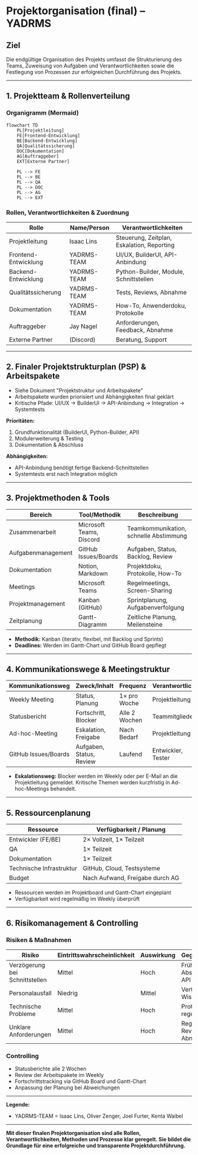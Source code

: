 # Projektorganisation (final) – YADRMS

## Ziel
Die endgültige Organisation des Projekts umfasst die Strukturierung des Teams, Zuweisung von Aufgaben und Verantwortlichkeiten sowie die Festlegung von Prozessen zur erfolgreichen Durchführung des Projekts.

---

## 1. Projektteam & Rollenverteilung

### Organigramm (Mermaid)
```mermaid
flowchart TD
    PL[Projektleitung]
    FE[Frontend-Entwicklung]
    BE[Backend-Entwicklung]
    QA[Qualitätssicherung]
    DOC[Dokumentation]
    AG[Auftraggeber]
    EXT[Externe Partner]

    PL --> FE
    PL --> BE
    PL --> QA
    PL --> DOC
    PL --> AG
    PL --> EXT
```

### Rollen, Verantwortlichkeiten & Zuordnung

| Rolle                | Name/Person         | Verantwortlichkeiten                        |
|----------------------|---------------------|---------------------------------------------|
| Projektleitung       | Isaac Lins      | Steuerung, Zeitplan, Eskalation, Reporting  |
| Frontend-Entwicklung | YADRMS-TEAM       | UI/UX, BuilderUI, API-Anbindung             |
| Backend-Entwicklung  |  YADRMS-TEAM         | Python-Builder, Module, Schnittstellen      |
| Qualitätssicherung   |  YADRMS-TEAM           | Tests, Reviews, Abnahme                     |
| Dokumentation        |  YADRMS-TEAM      | How-To, Anwenderdoku, Protokolle            |
| Auftraggeber         | Jay Nagel          | Anforderungen, Feedback, Abnahme            |
| Externe Partner      | (Discord)     | Beratung, Support                           |

---

## 2. Finaler Projektstrukturplan (PSP) & Arbeitspakete

- Siehe Dokument "Projektstruktur und Arbeitspakete"
- Arbeitspakete wurden priorisiert und Abhängigkeiten final geklärt
- Kritische Pfade: UI/UX → BuilderUI → API-Anbindung → Integration → Systemtests

**Prioritäten:**
1. Grundfunktionalität (BuilderUI, Python-Builder, API)
2. Modulerweiterung & Testing
3. Dokumentation & Abschluss

**Abhängigkeiten:**
- API-Anbindung benötigt fertige Backend-Schnittstellen
- Systemtests erst nach Integration möglich

---

## 3. Projektmethoden & Tools

| Bereich           | Tool/Methodik         | Beschreibung                        |
|-------------------|----------------------|--------------------------------------|
| Zusammenarbeit    | Microsoft Teams, Discord       | Teamkommunikation, schnelle Abstimmung|
| Aufgabenmanagement| GitHub Issues/Boards | Aufgaben, Status, Backlog, Review    |
| Dokumentation     | Notion, Markdown     | Projektdoku, Protokolle, How-To      |
| Meetings          | Microsoft Teams      | Regelmeetings, Screen-Sharing        |
| Projektmanagement | Kanban (GitHub)      | Sprintplanung, Aufgabenverfolgung     |
| Zeitplanung       | Gantt-Diagramm       | Zeitliche Planung, Meilensteine      |

- **Methodik:** Kanban (iterativ, flexibel, mit Backlog und Sprints)
- **Deadlines:** Werden im Gantt-Chart und GitHub Board gepflegt

---

## 4. Kommunikationswege & Meetingstruktur

| Kommunikationsweg     | Zweck/Inhalt                | Frequenz           | Verantwortlich         |
|----------------------|-----------------------------|--------------------|------------------------|
| Weekly Meeting       | Status, Planung             | 1× pro Woche       | Projektleitung         |
| Statusbericht        | Fortschritt, Blocker        | Alle 2 Wochen      | Teammitglieder         |
| Ad-hoc-Meeting       | Eskalation, Freigabe        | Nach Bedarf        | Projektleitung         |
| GitHub Issues/Boards | Aufgaben, Status, Review    | Laufend            | Entwickler, Tester     |

- **Eskalationsweg:** Blocker werden im Weekly oder per E-Mail an die Projektleitung gemeldet. Kritische Themen werden kurzfristig in Ad-hoc-Meetings behandelt.

---

## 5. Ressourcenplanung

| Ressource                | Verfügbarkeit / Planung         |
|-------------------------|----------------------------------|
| Entwickler (FE/BE)      | 2× Vollzeit, 1× Teilzeit         |
| QA                      | 1× Teilzeit                      |
| Dokumentation           | 1× Teilzeit                      |
| Technische Infrastruktur| GitHub, Cloud, Testsysteme       |
| Budget                  | Nach Aufwand, Freigabe durch AG  |

- Ressourcen werden im Projektboard und Gantt-Chart eingeplant
- Verfügbarkeit wird regelmäßig im Weekly überprüft

---

## 6. Risikomanagement & Controlling

### Risiken & Maßnahmen
| Risiko                        | Eintrittswahrscheinlichkeit | Auswirkung | Gegenmaßnahme                        |
|-------------------------------|-----------------------------|------------|--------------------------------------|
| Verzögerung bei Schnittstellen| Mittel                      | Hoch       | Frühe Abstimmung, API-Tests          |
| Personalausfall               | Niedrig                     | Mittel     | Vertretungsregel, Wissensdoku        |
| Technische Probleme           | Mittel                      | Hoch       | Prototyping, regelmäßige Tests       |
| Unklare Anforderungen         | Mittel                      | Hoch       | Regelmäßige Reviews, Abnahme         |

### Controlling
- Statusberichte alle 2 Wochen
- Review der Arbeitspakete im Weekly
- Fortschrittstracking via GitHub Board und Gantt-Chart
- Anpassung der Planung bei Abweichungen

---
**Legende:**
- YADRMS-TEAM = Isaac Lins, Oliver Zenger, Joel Furter, Kenta Waibel

---
**Mit dieser finalen Projektorganisation sind alle Rollen, Verantwortlichkeiten, Methoden und Prozesse klar geregelt. Sie bildet die Grundlage für eine erfolgreiche und transparente Projektdurchführung.** 